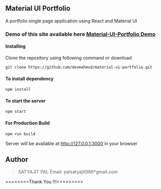 ## Material UI Portfolio

A portfolio single page application using React and Material UI

### Demo of this site available here [Material-UI-Portfolio Demo](https://satyajitportfolio.netlify.app/)

#### Installing

Clone the repository using following command or download

```
git clone https://github.com/devmahmud/material-ui-portfolio.git
```

#### To install dependency

```
npm install
```

#### To start the server

```
npm start
```

#### For Production Build

```
npm run build
```

Server will be available at http://127.0.0.1:3000 in your browser



## Author

<blockquote>
SATYAJIT PAL
Email: palsatyajit986*gmail.com
</blockquote>

========Thank You !!!=========
